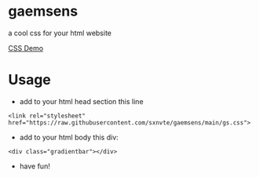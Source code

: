 # gaemsens
a cool css for your html website

[CSS Demo](https://sxnvte.github.io/gaemsens/)

# Usage

- add to your html head section this line
```
<link rel="stylesheet" href="https://raw.githubusercontent.com/sxnvte/gaemsens/main/gs.css">
```

- add to your html body this div:
```
<div class="gradientbar"></div>
```

- have fun!



